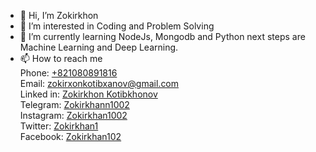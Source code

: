 - 👋 Hi, I’m Zokirkhon
- 👀 I’m interested in Coding and Problem Solving
- 🌱 I’m currently learning NodeJs, Mongodb and Python next steps are Machine Learning and Deep Learning.
- 📫 How to reach me 
<br>Phone: <a href="tel:821080891816">+821080891816</a>
<br>Email: <a href="email:zokirxonkotibxanov@gmail.com">zokirxonkotibxanov@gmail.com</a>
<br>Linked in: <a href="https://www.linkedin.com/in/zokirkhon-kotibkhonov-2997b1202/">Zokirkhon Kotibkhonov</a>
<br>Telegram: <a href="https://t.me/Zokirkhann1002">Zokirkhann1002</a>
<br>Instagram: <a href="https://www.instagram.com/zokirkhan1002/">Zokirkhan1002</a>
<br>Twitter: <a href="https://mobile.twitter.com/Zokirkhan1">Zokirkhan1</a>
<br>Facebook: <a href="https://m.facebook.com/Zokirkhan102">Zokirkhan102</a>



<!---
Zokirkhon1002/Zokirkhon1002 is a ✨ special ✨ repository because its `README.md` (this file) appears on your GitHub profile.
You can click the Preview link to take a look at your changes.
--->
